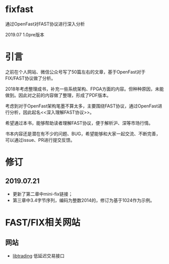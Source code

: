 # fixfast

通过OpenFast对FAST协议进行深入分析

2019.07 1.0pre版本

# 引言

之前在个人网站、微信公众号写了50篇左右的文章，基于OpenFast对于FIX/FAST协议做了分析。

2018年考虑整理成书，补充一些系统架构、FPGA方面的内容。但种种原因，未能做到。因此对之前的内容做了整理，形成了PDF版本。

考虑到对于OpenFast架构笔墨不算太多，主要围绕FAST协议，通过OpenFast进行分析，因此起名<<深入理解FAST协议>>。

希望通过本书，能够帮助读者理解FAST协议，便于解析沪、深等市场行情。

书本内容还是潜在有不少的问题、BUG，希望能够和大家一起交流、不断完善，可以通过issue、PR进行提交反馈。

# 修订

## 2019.07.21

- 更新了第二章中mini-fix链接；
- 第三章中3.4字节序列，编码为整数2014的，修订为基于1024作为示例。

# FAST/FIX相关网站
## 网站
- [libtrading](https://github.com/libtrading/libtrading) 低延迟交易接口
